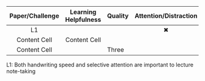 <div align="center">

| Paper/Challenge  | Learning Helpfulness | Quality | Attention/Distraction | Encouragement | Readability | Sharability | Speed | Syllabus Conformity | 
|:-------------:|:-------------:|:-------------:|:-------------:|:-------------:|:-------------:|:-------------:|:-------------:|:-------------:|
| L1  |   |   |✖|   |   |   | ✖ |   |
| Content Cell  | Content Cell  |
| Content Cell  | <td colspan="2">Three</td>  |

</div>

L1: Both handwriting speed and selective attention are important to lecture note-taking
